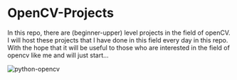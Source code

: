 # OpenCV-Projects
In this repo, there are (beginner-upper) level projects in the field of openCV. I will host these projects that I have done in this field every day in this repo. With the hope that it will be useful to those who are interested in the field of opencv like me and will just start... 

![python-opencv](https://user-images.githubusercontent.com/77057546/199482557-d7588043-48fc-4d20-b4da-ac195c1157ef.png)
